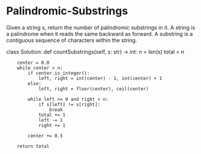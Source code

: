 # Palindromic-Substrings
Given a string s, return the number of palindromic substrings in it.  A string is a palindrome when it reads the same backward as forward.  A substring is a contiguous sequence of characters within the string.     

class Solution:
    def countSubstrings(self, s: str) -> int:
        n = len(s)
        total = n

        center = 0.0
        while center < n:
            if center.is_integer():
                left, right = int(center) - 1, int(center) + 1
            else:
                left, right = floor(center), ceil(center)
            
            while left >= 0 and right < n:
                if s[left] != s[right]:
                    break
                total += 1
                left -= 1
                right += 1
            
            center += 0.5
        
        return total
